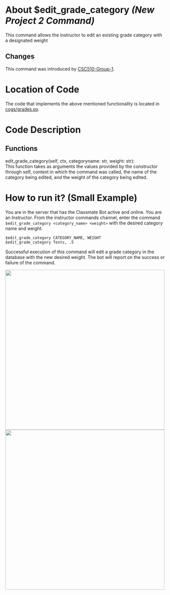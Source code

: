 # About $edit_grade_category _(New Project 2 Command)_
This command allows the instructor to edit an existing grade category with a designated weight
## Changes

This command was introduced by [CSC510-Group-1](https://github.com/nfoster1492/ClassMateBot-1/).

# Location of Code
The code that implements the above mentioned functionality is located in [cogs/grades.py](../../cogs/grades.py).

# Code Description
## Functions
edit_grade_category(self, ctx, categoryname: str, weight: str): <br>
This function takes as arguments the values provided by the constructor through self, context in which the command was called, the name of the category being edited, and the weight of the category being edited.

# How to run it? (Small Example)
You are in the server that has the Classmate Bot active and online. You are an Instructor. From the instructor commands channel, enter the command `$edit_grade_category <category_name> <weight>` with the desired category name and weight.

```
$edit_grade_category CATEGORY_NAME, WEIGHT
$edit_grade_category Tests, .5
```
Successful execution of this command will edit a grade category in the database with the new desired weight. The bot will report on the success or failure of the command.

<img src="../../data/proj2media/editGradeCategoryHelp.PNG" width="500">

<img src="../../data/proj2media/editGradeCategory.PNG" width="500">